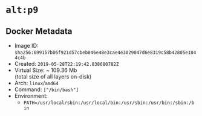 # `alt:p9`

## Docker Metadata

- Image ID: `sha256:699157b06f921d57cbeb846e48e3cae4e3029047d6e8319c58b42805e1844c4b`
- Created: `2019-05-28T22:19:42.838680782Z`
- Virtual Size: ~ 109.36 Mb  
  (total size of all layers on-disk)
- Arch: `linux`/`amd64`
- Command: `["/bin/bash"]`
- Environment:
  - `PATH=/usr/local/sbin:/usr/local/bin:/usr/sbin:/usr/bin:/sbin:/bin`
